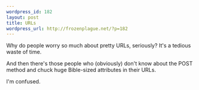 ```yaml
--- 
wordpress_id: 182
layout: post
title: URLs
wordpress_url: http://frozenplague.net/?p=182
---
```

Why do people worry so much about pretty URLs, seriously? It's a tedious waste of time.

And then there's those people who (obviously) don't know about the POST method and chuck huge Bible-sized attributes in their URLs.

I'm confused.
